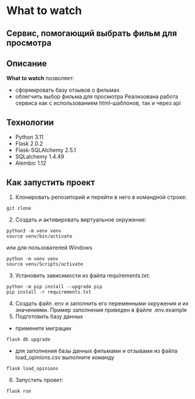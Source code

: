 # What to watch
## Сервис, помогающий выбрать фильм для просмотра


## Описание
__What to watch__ позволяет:
* сформировать базу отзывов о фильмах
* облегчить выбор фильма для просмотра
Реализована работа сервиса как с использованием html-шаблонов, так и через api


## Технологии
* Python 3.11
* Flask 2.0.2
* Flask-SQLAlchemy 2.5.1
* SQLalchemy 1.4.49
* Alembic 1.12


## Как запустить проект

1. Клонировать репозиторий и перейти в него в командной строке:

```
git clone
```

2. Cоздать и активировать виртуальное окружение:

```
python3 -m venv venv
source venv/bin/activate
```

или для пользователей Windows

```
python -m venv venv
source venv/Scripts/activate
```

3. Установить зависимости из файла requirements.txt:

```
python -m pip install --upgrade pip
pip install -r requirements.txt
```

4. Создать файл .env и заполнить его переменными окружения и их значениями. Пример заполнения приведен в файле .env.example
5. Подготовить базу данных
* примените миграции
```
flask db upgrade
```
* для заполнения базы данных фильмами и отзывами из файла load_opinions.csv выполните команду
```
flask load_opinions
```

6. Запустить проект:

```
flask run
```
